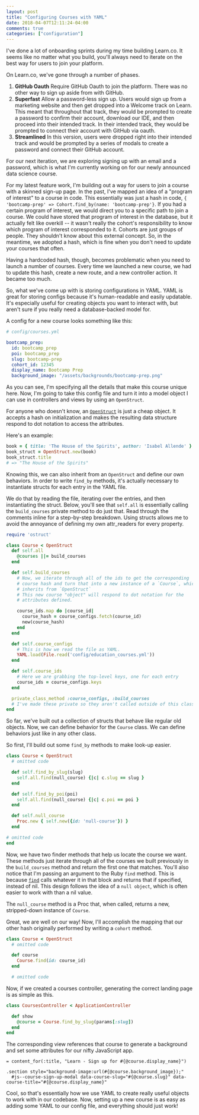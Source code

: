 ```yaml
---
layout: post
title: "Configuring Courses with YAML"
date: 2018-04-07T12:11:24-04:00
comments: true
categories: ["configuration"]
---
```


I've done a lot of onboarding sprints during my time building Learn.co. It
seems like no matter what you build, you'll always need to iterate on the
best way for users to join your platform.

On Learn.co, we've gone through a number of phases.
1. **GitHub Oauth** Require GitHub Oauth to join the platform. There was no other way to sign
up aside from with GitHub.
2. **Superfast** Allow a password-less sign up. Users would sign up from a
marketing website and then get dropped into a Welcome track on Learn. This
meant that throughout that track, they would be prompted to create a
password to confirm their account, download our IDE, and then proceed into
their intended track. In their intended track, they would be prompted to
connect their account with GitHub via oauth.
3. **Streamlined** In this version, users were dropped right into their
intended track and would be prompted by a series of modals to create a
password and connect their GitHub account.

For our next iteration, we are exploring signing up with an email and a
password, which is what I'm currently working on for our newly announced
data science course.

For my latest feature work, I'm building out a way for users to join a
course with a skinned sign-up page. In the past, I've mapped an idea of a
"program of interest" to a course in code. This essentially was just a hash in code, `{ 'bootcamp-prep' => Cohort.find_by(name: 'bootcamp-prep'}`. If you had a certain program of interest, we would direct you to a specific path to join a course. We could have stored that program of interest in the database, but it actually felt like overkill -- it wasn't really the cohort's responsibility to know which program of interest corresponded to it. Cohorts are just groups of people. They shouldn't know about this external concept. So, in the meantime, we adopted a hash, which is fine when you don't need to update your courses that often.

Having a hardcoded hash, though, becomes problematic when you need to launch
a number of courses. Every time we launched a new course, we had to update
this hash, create a new route, and a new controller action. It became too
much.

So, what we've come up with is storing configurations in YAML. YAML is great
for storing configs because it's human-readable and easily updatable. It's
  especially useful for creating objects you want to interact with, but
  aren't sure if you really need a database-backed model for.

A config for a new course looks something like this:

```yaml
# config/courses.yml

bootcamp_prep:
  id: bootcamp_prep
  poi: bootcamp_prep
  slug: bootcamp-prep
  cohort_id: 12345
  display_name: Bootcamp Prep
  background_image: "/assets/backgrounds/bootcamp-prep.png"
```
As you can see, I'm specifying all the details that make this course unique
here. Now, I'm going to take this config file and turn it into a model object I
can use in controllers and views by using an `OpenStruct`.

For anyone who doesn't know, an
[`OpenStruct`](https://ruby-doc.org/stdlib-2.0.0/libdoc/ostruct/rdoc/OpenStruct.html) is just a cheap object. It accepts a hash on initialization and makes the resulting data structure respond to dot notation to access the attributes.

Here's an example:

```ruby
book = { title: 'The House of the Spirits', author: 'Isabel Allende' }
book_struct = OpenStruct.new(book)
book_struct.title
# => "The House of the Spirits"
```

Knowing this, we can also inherit from an `OpenStruct` and define our own
behaviors. In order to write `find_by` methods, it's actually necessary to
instantiate structs for each entry in the YAML file.

We do that by reading the file, iterating over the entries, and then
instantiating the struct. Below, you'll see that `self.all` is essentially
calling the `build_courses` private method to do just that. Read through the
comments inline for a step-by-step breakdown. Using structs allows me to
avoid the annoyance of defining my own attr_readers for every property.

```ruby
require 'ostruct'

class Course < OpenStruct
  def self.all
    @courses ||= build_courses
  end

  def self.build_courses
    # Now, we iterate through all of the ids to get the corresponding
    # course hash and turn that into a new instance of a `Course`, which
    # inherits from `OpenStruct`
    # This new course "object" will respond to dot notation for the
    # attributes defined.

    course_ids.map do |course_id|
      course_hash = course_configs.fetch(course_id)
      new(course_hash)
    end
  end

  def self.course_configs
    # This is how we read the file as YAML.
    YAML.load(File.read('config/education_courses.yml'))
  end

  def self.course_ids
    # Here we are grabbing the top-level keys, one for each entry
    course_ids = course_configs.keys
  end

  private_class_method :course_configs, :build_courses
  # I've made these private so they aren't called outside of this class.
end

```

So far, we've built out a collection of structs that behave like regular old
objects. Now, we can define behavior for the `Course` class. We can define
behaviors just like in any other class.

So first, I'll build out some `find_by` methods to make look-up easier.

```ruby
class Course < OpenStruct
  # omitted code

  def self.find_by_slug(slug)
    self.all.find(null_course) {|c| c.slug == slug }
  end

  def self.find_by_poi(poi)
    self.all.find(null_course) {|c| c.poi == poi }
  end

  def self.null_course
    Proc.new { self.new({id: 'null-course'}) }
  end

# omitted code
end
```

Now, we have two finder methods that help us locate the course we want.
These methods just iterate through all of the courses we built previously in
the `build_courses` method and return the first one that matches. You'll
also notice that I'm passing an argument to the Ruby `find` method. This is
because
[`find`](https://ruby-doc.org/core-2.2.3/Enumerable.html#method-i-find) calls
whatever it in that block and returns that if specified, instead of nil.
This design follows the idea of a `null object`, which is often easier to
work with than a nil value.

The `null_course` method is a Proc that, when called, returns a new,
stripped-down instance of `Course`.

Great, we are well on our way! Now, I'll accomplish the mapping that our
other hash originally performed by writing a `cohort` method.

```ruby
class Course < OpenStruct
  # omitted code

  def course
    Course.find(id: course_id)
  end

  # omitted code
```

Now, if we created a courses controller, generating the correct landing page
is as simple as this.


```ruby
class CoursesController < ApplicationController

  def show
    @course = Course.find_by_slug(params[:slug])
  end
end
```

The corresponding view references that course to generate a background and
set some attributes for our nifty JavaScript app.

```slim
= content_for(:title, "Learn - Sign up for #{@course.display_name}")

.section style="background-image:url(#{@course.background_image});"
  #js--course-sign-up-modal data-course-slug="#{@course.slug}" data-course-title="#{@course.display_name}"
```

Cool, so that's essentially how we use YAML to create really useful objects
to work with in our codebase. Now, setting up a new course is as
easy as adding some YAML to our config file, and everything should just
work!

